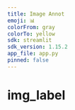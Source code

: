```yaml
---
title: Image Annot
emoji: 📊
colorFrom: gray
colorTo: yellow
sdk: streamlit
sdk_version: 1.15.2
app_file: app.py
pinned: false
---
```


# img_label
